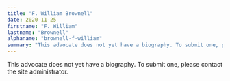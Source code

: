 ```yaml
---
title: "F. William Brownell"
date: 2020-11-25
firstname: "F. William"
lastname: "Brownell"
alphaname: "brownell-f-william"
summary: "This advocate does not yet have a biography. To submit one, please contact the site administrator."
---
```

This advocate does not yet have a biography. To submit one, please contact the site administrator.

